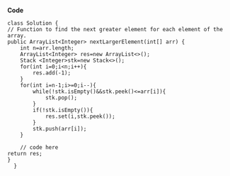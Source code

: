 **Code**


    class Solution {
    // Function to find the next greater element for each element of the array.
    public ArrayList<Integer> nextLargerElement(int[] arr) {
        int n=arr.length;
        ArrayList<Integer> res=new ArrayList<>();
        Stack <Integer>stk=new Stack<>();
        for(int i=0;i<n;i++){
            res.add(-1);
        }
        for(int i=n-1;i>=0;i--){
            while(!stk.isEmpty()&&stk.peek()<=arr[i]){
                stk.pop();
            }
            if(!stk.isEmpty()){
                res.set(i,stk.peek());
            }
            stk.push(arr[i]);
        }
        
        // code here
    return res;
    }
      }
